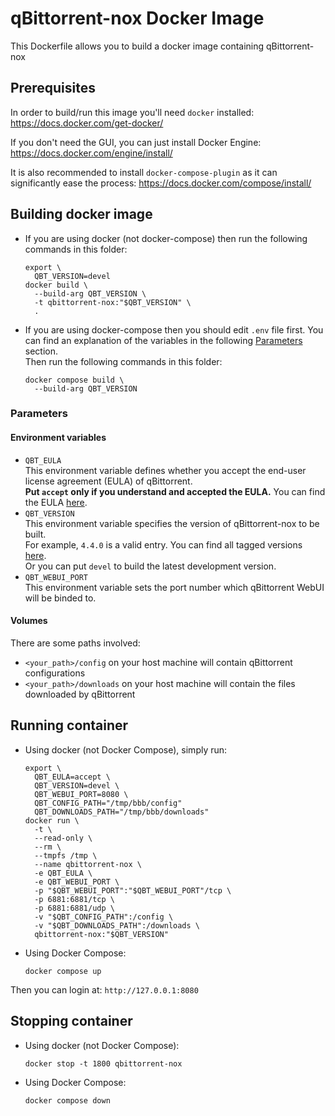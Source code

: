 # qBittorrent-nox Docker Image

This Dockerfile allows you to build a docker image containing qBittorrent-nox

## Prerequisites

In order to build/run this image you'll need `docker` installed: https://docs.docker.com/get-docker/

If you don't need the GUI, you can just install Docker Engine: https://docs.docker.com/engine/install/

It is also recommended to install `docker-compose-plugin` as it can significantly ease the process: https://docs.docker.com/compose/install/

## Building docker image

* If you are using docker (not docker-compose) then run the following commands in this folder:
  ```shell
  export \
    QBT_VERSION=devel
  docker build \
    --build-arg QBT_VERSION \
    -t qbittorrent-nox:"$QBT_VERSION" \
    .
  ```

* If you are using docker-compose then you should edit `.env` file first.
  You can find an explanation of the variables in the following [Parameters](#parameters) section. \
  Then run the following commands in this folder:
  ```shell
  docker compose build \
    --build-arg QBT_VERSION
  ```

### Parameters

#### Environment variables

* `QBT_EULA` \
  This environment variable defines whether you accept the end-user license agreement (EULA) of qBittorrent. \
  **Put `accept` only if you understand and accepted the EULA.** You can find
  the EULA [here](https://github.com/qbittorrent/qBittorrent/blob/56667e717b82c79433ecb8a5ff6cc2d7b315d773/src/app/main.cpp#L320-L323).
* `QBT_VERSION` \
  This environment variable specifies the version of qBittorrent-nox to be built. \
  For example, `4.4.0` is a valid entry. You can find all tagged versions [here](https://github.com/qbittorrent/qBittorrent/tags). \
  Or you can put `devel` to build the latest development version.
* `QBT_WEBUI_PORT` \
  This environment variable sets the port number which qBittorrent WebUI will be binded to.

#### Volumes

There are some paths involved:
* `<your_path>/config` on your host machine will contain qBittorrent configurations
* `<your_path>/downloads` on your host machine will contain the files downloaded by qBittorrent

## Running container

* Using docker (not Docker Compose), simply run:
  ```shell
  export \
    QBT_EULA=accept \
    QBT_VERSION=devel \
    QBT_WEBUI_PORT=8080 \
    QBT_CONFIG_PATH="/tmp/bbb/config"
    QBT_DOWNLOADS_PATH="/tmp/bbb/downloads"
  docker run \
    -t \
    --read-only \
    --rm \
    --tmpfs /tmp \
    --name qbittorrent-nox \
    -e QBT_EULA \
    -e QBT_WEBUI_PORT \
    -p "$QBT_WEBUI_PORT":"$QBT_WEBUI_PORT"/tcp \
    -p 6881:6881/tcp \
    -p 6881:6881/udp \
    -v "$QBT_CONFIG_PATH":/config \
    -v "$QBT_DOWNLOADS_PATH":/downloads \
    qbittorrent-nox:"$QBT_VERSION"
  ```

* Using Docker Compose:
  ```shell
  docker compose up
  ```

Then you can login at: `http://127.0.0.1:8080`

## Stopping container

* Using docker (not Docker Compose):
  ```shell
  docker stop -t 1800 qbittorrent-nox
  ```

* Using Docker Compose:
  ```shell
  docker compose down
  ```
